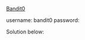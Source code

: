 [Bandit0](https://overthewire.org/wargames/bandit/bandit0.html)

username: bandit0
password:

Solution below:
